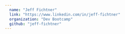 ```yaml
---
  name: "Jeff Fichtner"
  link: "https://www.linkedin.com/in/jeff-fichtner"
  organization: "Dev Bootcamp"
  github: "jeff-fichtner"
---
```

